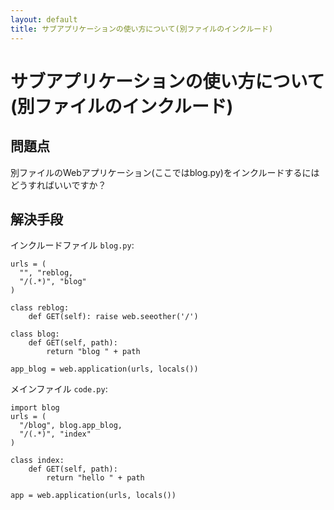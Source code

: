 ```yaml
---
layout: default
title: サブアプリケーションの使い方について(別ファイルのインクルード)
---
```


# サブアプリケーションの使い方について(別ファイルのインクルード)

## 問題点

別ファイルのWebアプリケーション(ここではblog.py)をインクルードするにはどうすればいいですか？


## 解決手段

インクルードファイル `blog.py`:

    urls = (
      "", "reblog,
      "/(.*)", "blog"
    )

    class reblog:
        def GET(self): raise web.seeother('/')

    class blog:
        def GET(self, path):
            return "blog " + path

    app_blog = web.application(urls, locals())

メインファイル `code.py`:

    import blog
    urls = (
      "/blog", blog.app_blog,
      "/(.*)", "index"
    )
    
    class index:
        def GET(self, path):
            return "hello " + path
    
    app = web.application(urls, locals())